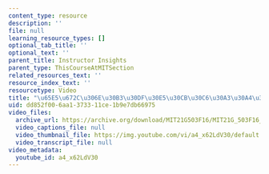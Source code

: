 ```yaml
---
content_type: resource
description: ''
file: null
learning_resource_types: []
optional_tab_title: ''
optional_text: ''
parent_title: Instructor Insights
parent_type: ThisCourseAtMITSection
related_resources_text: ''
resource_index_text: ''
resourcetype: Video
title: "\u65E5\u672C\u306E\u30B3\u30DF\u30E5\u30CB\u30C6\u30A3\u30A4\u30D9\u30F3\u30C8"
uid: dd852f00-6aa1-3733-11ce-1b9e7db66975
video_files:
  archive_url: https://archive.org/download/MIT21G503F16/MIT21G_503F16_track12_ja_300k.mp4
  video_captions_file: null
  video_thumbnail_file: https://img.youtube.com/vi/a4_x62LdV30/default.jpg
  video_transcript_file: null
video_metadata:
  youtube_id: a4_x62LdV30
---
```

